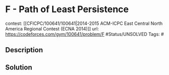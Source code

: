 # F - Path of Least Persistence

contest: [[CFICPC/100641/100641|2014-2015 ACM-ICPC East Central North America Regional Contest (ECNA 2014)]]
url: https://codeforces.com/gym/100641/problem/F
#Status/UNSOLVED
Tags: #

## Description

## Solution

